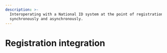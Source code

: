 ```yaml
---
description: >-
  Interoperating with a National ID system at the point of registration, both
  synchronously and asynchronously.
---
```


# Registration integration

